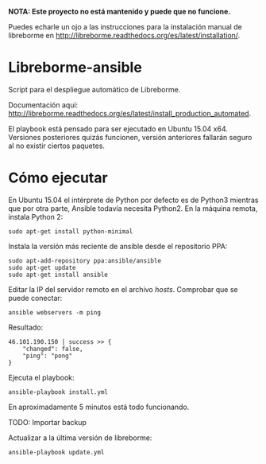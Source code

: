 **NOTA: Este proyecto no está mantenido y puede que no funcione.**

Puedes echarle un ojo a las instrucciones para la instalación manual de libreborme en http://libreborme.readthedocs.org/es/latest/installation/.

# Libreborme-ansible

Script para el despliegue automático de Libreborme.

Documentación aquí: http://libreborme.readthedocs.org/es/latest/install_production_automated.

El playbook está pensado para ser ejecutado en Ubuntu 15.04 x64. Versiones posteriores quizás funcionen, versión anteriores fallarán seguro al no existir ciertos paquetes.

# Cómo ejecutar

En Ubuntu 15.04 el intérprete de Python por defecto es de Python3 mientras que por otra parte, Ansible todavía necesita Python2. En la máquina remota, instala Python 2:

    sudo apt-get install python-minimal

Instala la versión más reciente de ansible desde el repositorio PPA:

    sudo apt-add-repository ppa:ansible/ansible
    sudo apt-get update
    sudo apt-get install ansible
    
Editar la IP del servidor remoto en el archivo *hosts*. Comprobar que se puede conectar:

    ansible webservers -m ping

Resultado:

    46.101.190.150 | success >> {
        "changed": false,
        "ping": "pong"
    }

Ejecuta el playbook:

    ansible-playbook install.yml

En aproximadamente 5 minutos está todo funcionando.

TODO: Importar backup

Actualizar a la última versión de libreborme:

    ansible-playbook update.yml
